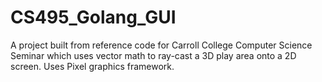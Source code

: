 # CS495_Golang_GUI
A project built from reference code for Carroll College Computer Science Seminar which uses vector math to ray-cast a 3D play area onto a 2D screen. Uses Pixel graphics framework.
